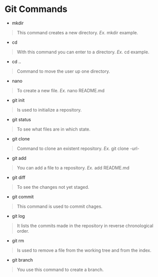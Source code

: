 # Git Commands

- mkdir 
>This command creates a new directory. *Ex.* mkdir example.

- cd
>With this command you can enter to a directory. *Ex.* cd example.

- cd ..
>Command to move the user up one directory.

- nano
>To create a new file. *Ex.* nano README.md

- git init
>Is used to initialize a repository.

- git status
>To see what files are in which state.

- git clone
>Command to clone an existent repository. *Ex.* git clone -url-

- git add
>You can add a file to a repository. *Ex.* add README.md

- git diff
>To see the changes not yet staged.

- git commit
>This command is used to commit chages.

- git log
>It lists the commits made in the repository in reverse chronological order.

- git rm
>Is used to remove a file from the working tree and from the index.

- git branch
>You use this command to create a branch.
